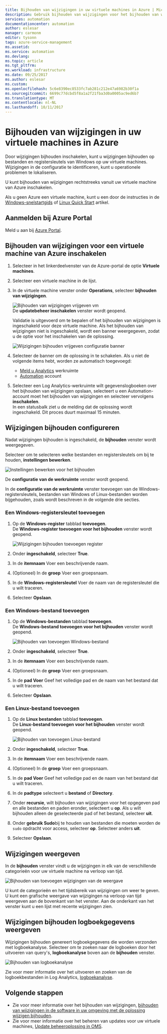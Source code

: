 ```yaml
---
title: Bijhouden van wijzigingen in uw virtuele machines in Azure | Microsoft Docs
description: Gebruik bijhouden van wijzigingen voor het bijhouden van wijzigingen in de bestanden en het register op uw virtuele machines.
services: automation
documentationcenter: automation
author: eslesar
manager: carmonm
editor: tysonn
tags: azure-service-management
ms.assetid: 
ms.service: automation
ms.devlang: 
ms.topic: article
ms.tgt_pltfrm: 
ms.workload: infrastructure
ms.date: 09/25/2017
ms.author: eslesar
ms.custom: 
ms.openlocfilehash: 5c6e8390ec8533fc7ab281c212e47a6982b30f1a
ms.sourcegitcommit: 6699c77dcbd5f8a1a2f21fba3d0a0005ac9ed6b7
ms.translationtype: MT
ms.contentlocale: nl-NL
ms.lasthandoff: 10/11/2017
---
```

# <a name="track-changes-in-your-azure-virtual-machines"></a>Bijhouden van wijzigingen in uw virtuele machines in Azure

Door wijzigingen bijhouden inschakelen, kunt u wijzigingen bijhouden op bestanden en registersleutels van Windows op uw virtuele machines. Wijzigingen in de configuratie te identificeren, kunt u operationele problemen te lokaliseren.

U kunt bijhouden van wijzigingen rechtstreeks vanuit uw virtuele machine van Azure inschakelen.

Als u geen Azure een virtuele machine, kunt u een door de instructies in de [Windows-snelstartgids](../virtual-machines/windows/quick-create-portal.md) of [Linux Quick Start](../virtual-machines/linux/quick-create-portal.md) artikel.

## <a name="sign-in-to-the-azure-portal"></a>Aanmelden bij Azure Portal
Meld u aan bij [Azure Portal](https://portal.azure.com/).

## <a name="enable-change-tracking-for-an-azure-virtual-machine"></a>Bijhouden van wijzigingen voor een virtuele machine van Azure inschakelen

1. Selecteer in het linkerdeelvenster van de Azure-portal de optie **Virtuele machines**.
2. Selecteer een virtuele machine in de lijst.
3. In de virtuele machine venster onder **Operations**, selecteer **bijhouden van wijzigingen**. 

   ![Bijhouden van wijzigingen vrijgeven vm](./media/automation-vm-change-tracking/change-onboard-vm-blade.png)  
    De **updatebeheer inschakelen** venster wordt geopend.

    Validatie is uitgevoerd om te bepalen of het bijhouden van wijzigingen is ingeschakeld voor deze virtuele machine. Als het bijhouden van wijzigingen niet is ingeschakeld, wordt een banner weergegeven, zodat u de optie voor het inschakelen van de oplossing.

   ![Wijzigingen bijhouden vrijgeven configuratie banner](./media/automation-vm-change-tracking/change-onboard-banner.png)

4. Selecteer de banner om de oplossing in te schakelen. Als u niet de volgende items hebt, worden ze automatisch toegevoegd:

   * [Meld u Analytics](../log-analytics/log-analytics-overview.md) werkruimte
   * [Automation](../automation/automation-offering-get-started.md) account

5. Selecteer een Log Analytics-werkruimte wilt gegevenslogboeken over het bijhouden van wijzigingen opslaan, selecteert u een Automation-account moet het bijhouden van wijzigingen en selecteer vervolgens **inschakelen**.  
    In een statusbalk ziet u de melding dat de oplossing wordt ingeschakeld. Dit proces duurt maximaal 15 minuten.

## <a name="configure-change-tracking"></a>Wijzigingen bijhouden configureren

Nadat wijzigingen bijhouden is ingeschakeld, de **bijhouden** venster wordt weergegeven. 

Selecteer om te selecteren welke bestanden en registersleutels om bij te houden, **instellingen bewerken**.

   ![Instellingen bewerken voor het bijhouden](./media/automation-vm-change-tracking/change-edit-settings.png)

   De **configuratie van de werkruimte** venster wordt geopend. 

In de **configuratie van de werkruimte** venster toevoegen van de Windows-registersleutels, bestanden van Windows of Linux-bestanden worden bijgehouden, zoals wordt beschreven in de volgende drie secties.

### <a name="add-a-windows-registry-key"></a>Een Windows-registersleutel toevoegen

1. Op de **Windows-register** tabblad **toevoegen**.  
    De **Windows-register toevoegen voor het bijhouden** venster wordt geopend.

   ![Wijzigingen bijhouden toevoegen register](./media/automation-vm-change-tracking/change-add-registry.png)

2. Onder **ingeschakeld**, selecteer **True**.
3. In de **itemnaam** Voer een beschrijvende naam.
4. (Optioneel) In de **groep** Voer een groepsnaam.
5. In de **Windows-registersleutel** Voer de naam van de registersleutel die u wilt traceren.
6. Selecteer **Opslaan**.

### <a name="add-a-windows-file"></a>Een Windows-bestand toevoegen

1. Op de **Windows-bestanden** tabblad **toevoegen**.  
    De **Windows-bestand toevoegen voor het bijhouden** venster wordt geopend.

   ![Bijhouden van toevoegen Windows-bestand](./media/automation-vm-change-tracking/change-add-win-file.png)

2. Onder **ingeschakeld**, selecteer **True**.
3. In de **itemnaam** Voer een beschrijvende naam.
4. (Optioneel) In de **groep** Voer een groepsnaam.
5. In de **pad Voer** Geef het volledige pad en de naam van het bestand dat u wilt traceren.
6. Selecteer **Opslaan**.

### <a name="add-a-linux-file"></a>Een Linux-bestand toevoegen

1. Op de **Linux bestanden** tabblad **toevoegen**.  
    De **Linux-bestand toevoegen voor het bijhouden** venster wordt geopend.

   ![Bijhouden van toevoegen Linux-bestand](./media/automation-vm-change-tracking/change-add-linux-file.png)

2. Onder **ingeschakeld**, selecteer **True**.
3. In de **itemnaam** Voer een beschrijvende naam.
4. (Optioneel) In de **groep** Voer een groepsnaam.
5. In de **pad Voer** Geef het volledige pad en de naam van het bestand dat u wilt traceren.
6. In de **padtype** selecteert u **bestand** of **Directory**.
7. Onder **recursie**, wilt bijhouden van wijzigingen voor het opgegeven pad en alle bestanden en paden eronder, selecteert u **op**. Als u wilt bijhouden alleen de geselecteerde pad of het bestand, selecteer **uit**.
8. Onder **gebruik Sudo**bij te houden van bestanden die moeten worden de `sudo` opdracht voor access, selecteer **op**. Selecteer anders **uit**.
9. Selecteer **Opslaan**.

## <a name="view-changes"></a>Wijzigingen weergeven

In de **bijhouden** venster vindt u de wijzigingen in elk van de verschillende categorieën voor uw virtuele machine na verloop van tijd.

   ![Bijhouden van toevoegen wijzigingen van de weergave](./media/automation-vm-change-tracking/change-view-changes.png)

U kunt de categorieën en het tijdsbereik van wijzigingen om weer te geven. U kunt een grafische weergave van wijzigingen na verloop van tijd weergeven aan de bovenkant van het venster. Aan de onderkant van het venster kunt u een lijst met recente wijzigingen zien.

## <a name="view-change-tracking-log-data"></a>Wijzigingen bijhouden logboekgegevens weergeven

Wijzigingen bijhouden genereert logboekgegevens die worden verzonden met logboekanalyse. Selecteer om te zoeken naar de logboeken door het uitvoeren van query's, **logboekanalyse** boven aan de **bijhouden** venster.

   ![Bijhouden van logboekanalyse](./media/automation-vm-change-tracking/change-log-analytics.png)

Zie voor meer informatie over het uitvoeren en zoeken van de logboekbestanden in Log Analytics, [logboekanalyse](../log-analytics/log-analytics-overview.md).

## <a name="next-steps"></a>Volgende stappen

* Zie voor meer informatie over het bijhouden van wijzigingen, [bijhouden van wijzigingen in de software in uw omgeving met de oplossing wijzigen bijhouden](../log-analytics/log-analytics-change-tracking.md).
* Zie voor meer informatie over het beheren van updates voor uw virtuele machines, [Update beheeroplossing in OMS](../operations-management-suite/oms-solution-update-management.md).

